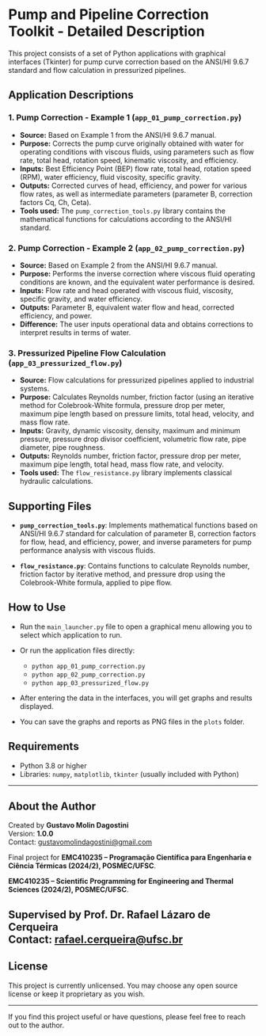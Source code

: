 # Pump and Pipeline Correction Toolkit - Detailed Description

This project consists of a set of Python applications with graphical interfaces (Tkinter) for pump curve correction based on the ANSI/HI 9.6.7 standard and flow calculation in pressurized pipelines.

## Application Descriptions

### 1. Pump Correction - Example 1 (`app_01_pump_correction.py`)

- **Source:** Based on Example 1 from the ANSI/HI 9.6.7 manual.
- **Purpose:** Corrects the pump curve originally obtained with water for operating conditions with viscous fluids, using parameters such as flow rate, total head, rotation speed, kinematic viscosity, and efficiency.
- **Inputs:** Best Efficiency Point (BEP) flow rate, total head, rotation speed (RPM), water efficiency, fluid viscosity, specific gravity.
- **Outputs:** Corrected curves of head, efficiency, and power for various flow rates, as well as intermediate parameters (parameter B, correction factors Cq, Ch, Ceta).
- **Tools used:** The `pump_correction_tools.py` library contains the mathematical functions for calculations according to the ANSI/HI standard.

### 2. Pump Correction - Example 2 (`app_02_pump_correction.py`)

- **Source:** Based on Example 2 from the ANSI/HI 9.6.7 manual.
- **Purpose:** Performs the inverse correction where viscous fluid operating conditions are known, and the equivalent water performance is desired.
- **Inputs:** Flow rate and head operated with viscous fluid, viscosity, specific gravity, and water efficiency.
- **Outputs:** Parameter B, equivalent water flow and head, corrected efficiency, and power.
- **Difference:** The user inputs operational data and obtains corrections to interpret results in terms of water.

### 3. Pressurized Pipeline Flow Calculation (`app_03_pressurized_flow.py`)

- **Source:** Flow calculations for pressurized pipelines applied to industrial systems.
- **Purpose:** Calculates Reynolds number, friction factor (using an iterative method for Colebrook-White formula, pressure drop per meter, maximum pipe length based on pressure limits, total head, velocity, and mass flow rate.
- **Inputs:** Gravity, dynamic viscosity, density, maximum and minimum pressure, pressure drop divisor coefficient, volumetric flow rate, pipe diameter, pipe roughness.
- **Outputs:** Reynolds number, friction factor, pressure drop per meter, maximum pipe length, total head, mass flow rate, and velocity.
- **Tools used:** The `flow_resistance.py` library implements classical hydraulic calculations.

## Supporting Files

- **`pump_correction_tools.py`**: Implements mathematical functions based on ANSI/HI 9.6.7 standard for calculation of parameter B, correction factors for flow, head, and efficiency, power, and inverse parameters for pump performance analysis with viscous fluids.
  
- **`flow_resistance.py`**: Contains functions to calculate Reynolds number, friction factor by iterative method, and pressure drop using the Colebrook-White formula, applied to pipe flow.

## How to Use

- Run the `main_launcher.py` file to open a graphical menu allowing you to select which application to run.
- Or run the application files directly:  
  - `python app_01_pump_correction.py`  
  - `python app_02_pump_correction.py`  
  - `python app_03_pressurized_flow.py`  

- After entering the data in the interfaces, you will get graphs and results displayed.
- You can save the graphs and reports as PNG files in the `plots` folder.

## Requirements

- Python 3.8 or higher
- Libraries: `numpy`, `matplotlib`, `tkinter` (usually included with Python)

---

## About the Author

Created by **Gustavo Molin Dagostini**  
Version: **1.0.0**  
Contact: [gustavomolindagostini@gmail.com](mailto:gustavomolindagostini@gmail.com)

Final project for **EMC410235 – Programação Científica para Engenharia e Ciência Térmicas (2024/2), POSMEC/UFSC**. 

**EMC410235 – Scientific Programming for Engineering and Thermal Sciences (2024/2), POSMEC/UFSC**.

Supervised by **Prof. Dr. Rafael Lázaro de Cerqueira**  
Contact: [rafael.cerqueira@ufsc.br](mailto:rafael.cerqueira@ufsc.br)
---

## License

This project is currently unlicensed. You may choose any open source license or keep it proprietary as you wish.  

---

If you find this project useful or have questions, please feel free to reach out to the author.
